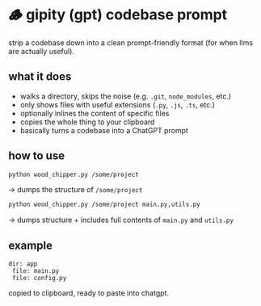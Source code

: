# 🪵 gipity (gpt) codebase prompt

strip a codebase down into a clean prompt-friendly format (for when llms are actually useful).

## what it does

- walks a directory, skips the noise (e.g. `.git`, `node_modules`, etc.)
- only shows files with useful extensions (`.py`, `.js`, `.ts`, etc.)
- optionally inlines the content of specific files
- copies the whole thing to your clipboard
- basically turns a codebase into a ChatGPT prompt

## how to use

```bash
python wood_chipper.py /some/project
```

→ dumps the structure of `/some/project`

```bash
python wood_chipper.py /some/project main.py,utils.py
```

→ dumps structure + includes full contents of `main.py` and `utils.py`

## example

```
dir: app
 file: main.py
 file: config.py
```

copied to clipboard, ready to paste into chatgpt.
